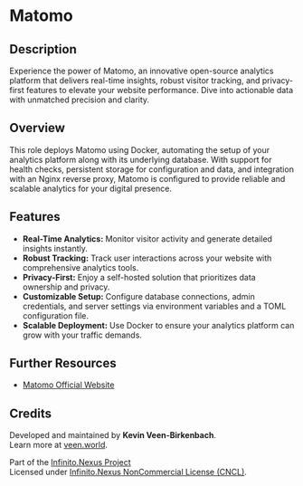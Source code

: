# Matomo

## Description

Experience the power of Matomo, an innovative open-source analytics platform that delivers real-time insights, robust visitor tracking, and privacy-first features to elevate your website performance. Dive into actionable data with unmatched precision and clarity.

## Overview

This role deploys Matomo using Docker, automating the setup of your analytics platform along with its underlying database. With support for health checks, persistent storage for configuration and data, and integration with an Nginx reverse proxy, Matomo is configured to provide reliable and scalable analytics for your digital presence.

## Features

- **Real-Time Analytics:** Monitor visitor activity and generate detailed insights instantly.
- **Robust Tracking:** Track user interactions across your website with comprehensive analytics tools.
- **Privacy-First:** Enjoy a self-hosted solution that prioritizes data ownership and privacy.
- **Customizable Setup:** Configure database connections, admin credentials, and server settings via environment variables and a TOML configuration file.
- **Scalable Deployment:** Use Docker to ensure your analytics platform can grow with your traffic demands.

## Further Resources

- [Matomo Official Website](https://matomo.org/)

## Credits

Developed and maintained by **Kevin Veen-Birkenbach**.  
Learn more at [veen.world](https://www.veen.world).

Part of the [Infinito.Nexus Project](https://s.infinito.nexus/code)  
Licensed under [Infinito.Nexus NonCommercial License (CNCL)](https://s.infinito.nexus/license).